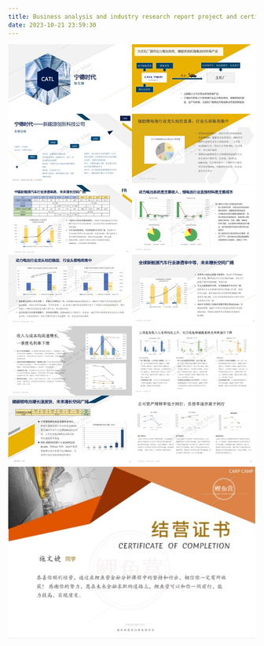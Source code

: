 ```yaml
---
title: Business analysis and industry research report project and certificate
date: 2023-10-21 23:59:30
---
```


![pic](/image/ba/1.jpg)
![pic](/image/ba/2.jpg)
![pic](/image/ba/3.jpg)
![pic](/image/ba/4.jpg)



